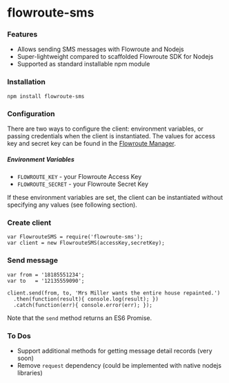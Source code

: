 # flowroute-sms

### Features

  * Allows sending SMS messages with Flowroute and Nodejs
  * Super-lightweight compared to scaffolded Flowroute SDK for Nodejs
  * Supported as standard installable npm module

### Installation

    npm install flowroute-sms

### Configuration

There are two ways to configure the client: environment variables, or passing
credentials when the client is instantiated. The values for access key and
secret key can be found in the
[Flowroute Manager](https://manage.flowroute.com/accounts/preferences/api/).

##### Environment Variables

  * `FLOWROUTE_KEY` - your Flowroute Access Key
  * `FLOWROUTE_SECRET` - your Flowroute Secret Key

If these environment variables are set, the client can be instantiated
without specifying any values (see following section).

### Create client

```
var FlowrouteSMS = require('flowroute-sms');
var client = new FlowrouteSMS(accessKey,secretKey);
```

### Send message

```
var from = '18185551234';
var to   = '12135559090';

client.send(from, to, 'Mrs Miller wants the entire house repainted.')
  .then(function(result){ console.log(result); })
  .catch(function(err){ console.error(err); });
```

Note that the `send` method returns an ES6 Promise.

### To Dos

  * Support additional methods for getting message detail records (very soon)
  * Remove `request` dependency (could be implemented with native nodejs libraries)

